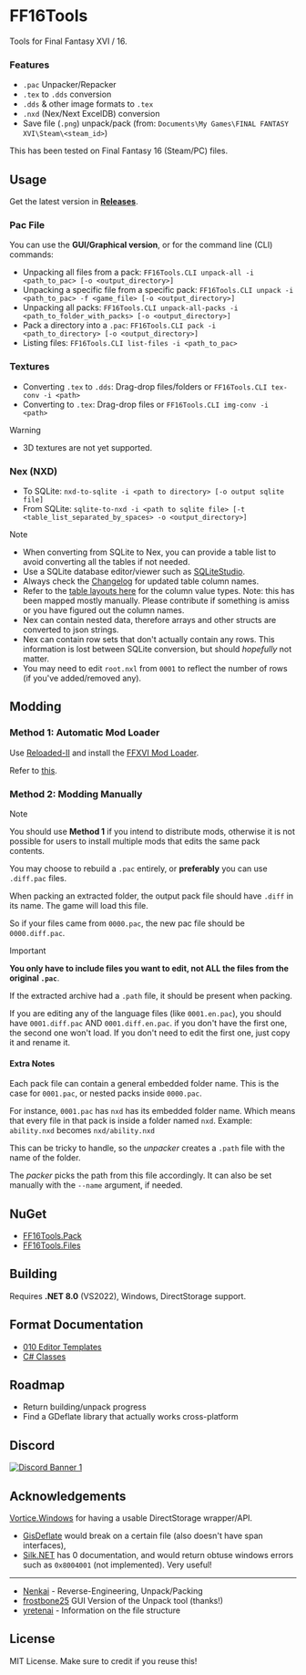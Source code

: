 # FF16Tools

Tools for Final Fantasy XVI / 16. 

### Features

* `.pac` Unpacker/Repacker
* `.tex` to `.dds` conversion
* `.dds` & other image formats to `.tex`
* `.nxd`  (Nex/Next ExcelDB) conversion
* Save file (`.png`) unpack/pack (from: `Documents\My Games\FINAL FANTASY XVI\Steam\<steam_id>`)

This has been tested on Final Fantasy 16 (Steam/PC) files.

## Usage

Get the latest version in [**Releases**](https://github.com/Nenkai/FF16Pack/releases).

### Pac File
You can use the **GUI/Graphical version**, or for the command line (CLI) commands:

* Unpacking all files from a pack: `FF16Tools.CLI unpack-all -i <path_to_pac> [-o <output_directory>]`
* Unpacking a specific file from a specific pack: `FF16Tools.CLI unpack -i <path_to_pac> -f <game_file> [-o <output_directory>]`
* Unpacking all packs: `FF16Tools.CLI unpack-all-packs -i <path_to_folder_with_packs> [-o <output_directory>]`
* Pack a directory into a `.pac`: `FF16Tools.CLI pack -i <path_to_directory> [-o <output_directory>]`
* Listing files: `FF16Tools.CLI list-files -i <path_to_pac>`

### Textures
* Converting `.tex` to `.dds`: Drag-drop files/folders or `FF16Tools.CLI tex-conv -i <path>`
* Converting to `.tex`: Drag-drop files or `FF16Tools.CLI img-conv -i <path>`

> [!WARNING]  
> * 3D textures are not yet supported.

### Nex (NXD)

* To SQLite: `nxd-to-sqlite -i <path to directory> [-o output sqlite file]`
* From SQLite: `sqlite-to-nxd -i <path to sqlite file> [-t <table_list_separated_by_spaces> -o <output_directory>]`

> [!NOTE]
> * When converting from SQLite to Nex, you can provide a table list to avoid converting all the tables if not needed.
> * Use a SQLite database editor/viewer such as [SQLiteStudio](https://sqlitestudio.pl/).
> * Always check the [Changelog](NEX_CHANGELOG.md) for updated table column names.
> * Refer to the [table layouts here](FF16Tools.Files/Nex/Layouts) for the column value types. Note: this has been mapped mostly manually. Please contribute if something is amiss or you have figured out the column names.
> * Nex can contain nested data, therefore arrays and other structs are converted to json strings.
> * Nex can contain row sets that don't actually contain any rows. This information is lost between SQLite conversion, but should *hopefully* not matter.
> * You may need to edit `root.nxl` from `0001` to reflect the number of rows (if you've added/removed any).

## Modding

### Method 1: Automatic Mod Loader

Use [Reloaded-II](https://github.com/Reloaded-Project/Reloaded-II/releases) and install the [FFXVI Mod Loader](https://github.com/Nenkai/ff16.utility.modloader).

Refer to [this](https://nenkai.github.io/ffxvi-modding/modding/installing_mods/).

### Method 2: Modding Manually

> [!NOTE]
> You should use **Method 1** if you intend to distribute mods, otherwise it is not possible for users to install multiple mods that edits the same pack contents.

You may choose to rebuild a `.pac` entirely, or **preferably** you can use `.diff.pac` files.

When packing an extracted folder, the output pack file should have `.diff` in its name. The game will load this file.

So if your files came from `0000.pac`, the new pac file should be `0000.diff.pac`. 

> [!IMPORTANT]
> **You only have to include files you want to edit, not ALL the files from the original `.pac`**.
> 
> If the extracted archive had a `.path` file, it should be present when packing.
> 
> If you are editing any of the language files (like `0001.en.pac`), you should have `0001.diff.pac` AND `0001.diff.en.pac`. if you don't have the first one, the second one won't load. If you don't need to edit the first one, just copy it and rename it.

#### Extra Notes

Each pack file can contain a general embedded folder name. This is the case for `0001.pac`, or nested packs inside `0000.pac`.

For instance, `0001.pac` has `nxd` has its embedded folder name. Which means that every file in that pack is inside a folder named `nxd`. Example: `ability.nxd` becomes `nxd/ability.nxd` 

This can be tricky to handle, so the *unpacker* creates a `.path` file with the name of the folder.

The *packer* picks the path from this file accordingly. It can also be set manually with the `--name` argument, if needed.

## NuGet
* [FF16Tools.Pack](https://www.nuget.org/packages/FF16Tools.Pack)
* [FF16Tools.Files](https://www.nuget.org/packages/FF16Tools.Files/)

## Building

Requires **.NET 8.0** (VS2022), Windows, DirectStorage support.

## Format Documentation

* [010 Editor Templates](https://github.com/Nenkai/010GameTemplates/tree/main/Square%20Enix/Final%20Fantasy%2016)
* [C# Classes](https://github.com/Nenkai/FF16Pack/tree/master/FF16PackLib)

## Roadmap

* Return building/unpack progress
* Find a GDeflate library that actually works cross-platform

## Discord

<a href="https://discord.gg/D7jhUDfYZh">
  <img src="https://discordapp.com/api/guilds/1284918645675397140/widget.png?style=banner2" alt="Discord Banner 1"/>
</a>

## Acknowledgements

[Vortice.Windows](https://github.com/amerkoleci/Vortice.Windows) for having a usable DirectStorage wrapper/API.
* [GisDeflate](https://github.com/sk-zk/GisDeflate) would break on a certain file (also doesn't have span interfaces),
* [Silk.NET](https://github.com/dotnet/Silk.NET) has 0 documentation, and would return obtuse windows errors such as `0x8004001` (not implemented). Very useful!

---
* [Nenkai](https://github.com/Nenkai) - Reverse-Engineering, Unpack/Packing
* [frostbone25](https://github.com/frostbone25) GUI Version of the Unpack tool (thanks!)
* [yretenai](https://github.com/yretenai) - Information on the file structure

## License

MIT License. Make sure to credit if you reuse this!
